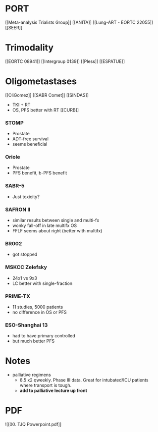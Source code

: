 # PORT
[[Meta-analysis Trialists Group]]
[[ANITA]]
[[Lung-ART - EORTC 22055]]
[[SEER]]

# Trimodality
[[EORTC 08941]]
[[Intergroup 0139]]
[[Pless]]
[[ESPATUE]]

# Oligometastases
[[OliGomez]]
[[SABR Comet]]
[[SINDAS]]
- TKI + RT
- OS, PFS better with RT
[[CURB]]

### STOMP
- Prostate
- ADT-free survival
- seems beneficial

### Oriole
- Prostate
- PFS benefit, b-PFS benefit

### SABR-5
- Just toxicity?

### SAFRON II
- similar results between single and multi-fx
- wonky fall-off in late multifx OS
- FFLF seems about right (better with multifx)

### BR002
- got stopped

### MSKCC Zelefsky
- 24x1 vs 9x3
- LC better with single-fraction

### PRIME-TX
- 11 studies, 5000 patients
- no difference in OS or PFS

### ESO-Shanghai 13
- had to have primary controlled
- but much better PFS

# Notes
- palliative regimens
	- 8.5 x2 qweekly. Phase III data. Great for intubated/ICU patients where transport is tough. 
	- **add to palliative lecture up front**

# PDF
![[00. TJQ Powerpoint.pdf]]